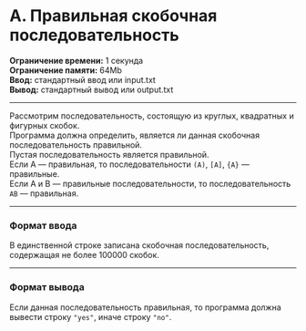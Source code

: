 # A. Правильная скобочная последовательность

**Ограничение времени:** 1 секунда  
**Ограничение памяти:** 64Mb  
**Ввод:** стандартный ввод или input.txt  
**Вывод:** стандартный вывод или output.txt

---

Рассмотрим последовательность, состоящую из круглых, квадратных и фигурных скобок.  
Программа должна определить, является ли данная скобочная последовательность правильной.  
Пустая последовательность является правильной.  
Если A — правильная, то последовательности `(A)`, `[A]`, `{A}` — правильные.  
Если A и B — правильные последовательности, то последовательность `AB` — правильная.

---

### Формат ввода

В единственной строке записана скобочная последовательность, содержащая не более 100000 скобок.

---

### Формат вывода

Если данная последовательность правильная, то программа должна вывести строку `"yes"`, иначе строку `"no"`.

